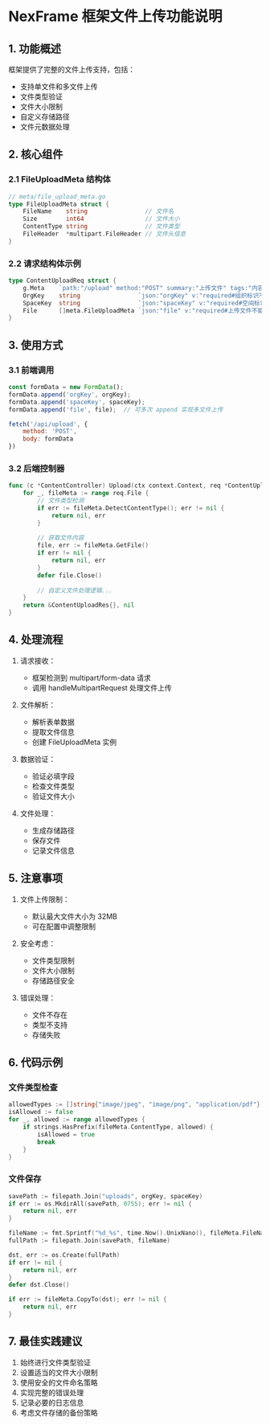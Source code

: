 # NexFrame 框架文件上传功能说明

## 1. 功能概述

框架提供了完整的文件上传支持，包括：
- 支持单文件和多文件上传
- 文件类型验证
- 文件大小限制
- 自定义存储路径
- 文件元数据处理

## 2. 核心组件

### 2.1 FileUploadMeta 结构体
```go
// meta/file_upload_meta.go
type FileUploadMeta struct {
    FileName    string                // 文件名
    Size        int64                 // 文件大小
    ContentType string                // 文件类型
    FileHeader  *multipart.FileHeader // 文件头信息
}
```

### 2.2 请求结构体示例
```go
type ContentUploadReq struct {
    g.Meta    `path:"/upload" method:"POST" summary:"上传文件" tags:"内容管理"`
    OrgKey    string                `json:"orgKey" v:"required#组织标识不能为空"`
    SpaceKey  string                `json:"spaceKey" v:"required#空间标识不能为空"`
    File      []meta.FileUploadMeta `json:"file" v:"required#上传文件不能为空"`
}
```

## 3. 使用方式

### 3.1 前端调用
```javascript
const formData = new FormData();
formData.append('orgKey', orgKey);
formData.append('spaceKey', spaceKey);
formData.append('file', file);  // 可多次 append 实现多文件上传

fetch('/api/upload', {
    method: 'POST',
    body: formData
})
```

### 3.2 后端控制器
```go
func (c *ContentController) Upload(ctx context.Context, req *ContentUploadReq) (*ContentUploadRes, error) {
    for _, fileMeta := range req.File {
        // 文件类型检测
        if err := fileMeta.DetectContentType(); err != nil {
            return nil, err
        }
        
        // 获取文件内容
        file, err := fileMeta.GetFile()
        if err != nil {
            return nil, err
        }
        defer file.Close()
        
        // 自定义文件处理逻辑...
    }
    return &ContentUploadRes{}, nil
}
```

## 4. 处理流程

1. 请求接收：
    - 框架检测到 multipart/form-data 请求
    - 调用 handleMultipartRequest 处理文件上传

2. 文件解析：
    - 解析表单数据
    - 提取文件信息
    - 创建 FileUploadMeta 实例

3. 数据验证：
    - 验证必填字段
    - 检查文件类型
    - 验证文件大小

4. 文件处理：
    - 生成存储路径
    - 保存文件
    - 记录文件信息

## 5. 注意事项

1. 文件上传限制：
    - 默认最大文件大小为 32MB
    - 可在配置中调整限制

2. 安全考虑：
    - 文件类型限制
    - 文件大小限制
    - 存储路径安全

3. 错误处理：
    - 文件不存在
    - 类型不支持
    - 存储失败

## 6. 代码示例

### 文件类型检查
```go
allowedTypes := []string{"image/jpeg", "image/png", "application/pdf"}
isAllowed := false
for _, allowed := range allowedTypes {
    if strings.HasPrefix(fileMeta.ContentType, allowed) {
        isAllowed = true
        break
    }
}
```

### 文件保存
```go
savePath := filepath.Join("uploads", orgKey, spaceKey)
if err := os.MkdirAll(savePath, 0755); err != nil {
    return nil, err
}

fileName := fmt.Sprintf("%d_%s", time.Now().UnixNano(), fileMeta.FileName)
fullPath := filepath.Join(savePath, fileName)

dst, err := os.Create(fullPath)
if err != nil {
    return nil, err
}
defer dst.Close()

if err := fileMeta.CopyTo(dst); err != nil {
    return nil, err
}
```

## 7. 最佳实践建议

1. 始终进行文件类型验证
2. 设置适当的文件大小限制
3. 使用安全的文件命名策略
4. 实现完整的错误处理
5. 记录必要的日志信息
6. 考虑文件存储的备份策略